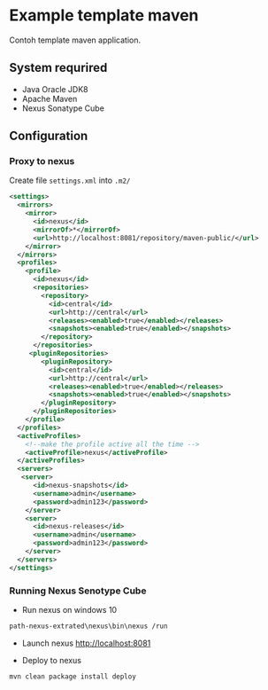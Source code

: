 # Example template maven

Contoh template maven application.

## System requrired

- Java Oracle JDK8
- Apache Maven
- Nexus Sonatype Cube

## Configuration

### Proxy to nexus

Create file `settings.xml` into `.m2/`

```xml
<settings>
  <mirrors>
    <mirror>
      <id>nexus</id>
      <mirrorOf>*</mirrorOf>
      <url>http://localhost:8081/repository/maven-public/</url>
    </mirror>
  </mirrors>
  <profiles>
    <profile>
      <id>nexus</id>
      <repositories>
        <repository>
          <id>central</id>
          <url>http://central</url>
          <releases><enabled>true</enabled></releases>
          <snapshots><enabled>true</enabled></snapshots>
        </repository>
      </repositories>
     <pluginRepositories>
        <pluginRepository>
          <id>central</id>
          <url>http://central</url>
          <releases><enabled>true</enabled></releases>
          <snapshots><enabled>true</enabled></snapshots>
        </pluginRepository>
      </pluginRepositories>
    </profile>
  </profiles>
  <activeProfiles>
    <!--make the profile active all the time -->
    <activeProfile>nexus</activeProfile>
  </activeProfiles>
  <servers>
   <server>
      <id>nexus-snapshots</id>
      <username>admin</username>
      <password>admin123</password>
    </server>
    <server>
      <id>nexus-releases</id>
      <username>admin</username>
      <password>admin123</password>
    </server>
  </servers>
</settings>
```

### Running Nexus Senotype Cube

- Run nexus on windows 10

```bash
path-nexus-extrated\nexus\bin\nexus /run
```

- Launch nexus [http://localhost:8081](http://localhost:8081)

- Deploy to nexus

```bash
mvn clean package install deploy
```